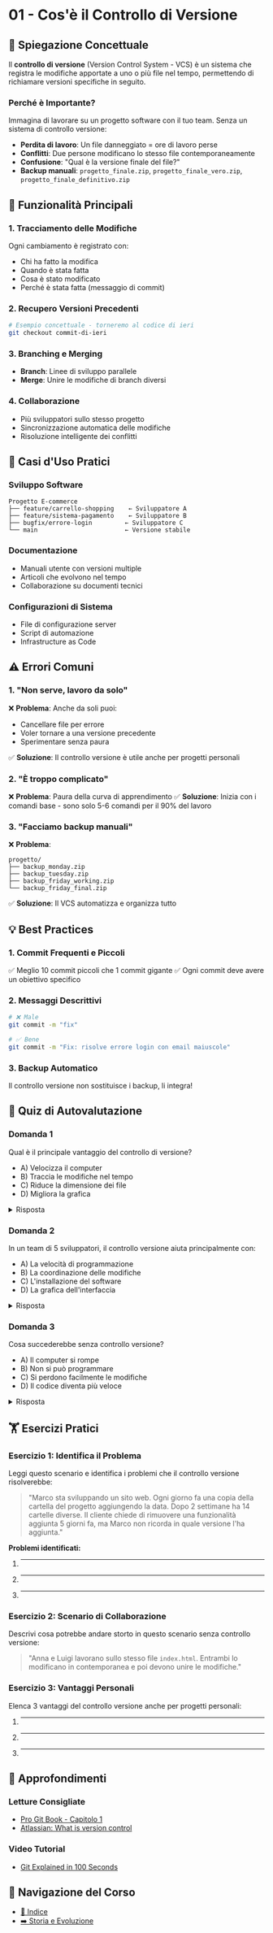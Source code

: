 # 01 - Cos'è il Controllo di Versione

## 📖 Spiegazione Concettuale

Il **controllo di versione** (Version Control System - VCS) è un sistema che registra le modifiche apportate a uno o più file nel tempo, permettendo di richiamare versioni specifiche in seguito.

### Perché è Importante?

Immagina di lavorare su un progetto software con il tuo team. Senza un sistema di controllo versione:

- **Perdita di lavoro**: Un file danneggiato = ore di lavoro perse
- **Conflitti**: Due persone modificano lo stesso file contemporaneamente
- **Confusione**: "Qual è la versione finale del file?"
- **Backup manuali**: `progetto_finale.zip`, `progetto_finale_vero.zip`, `progetto_finale_definitivo.zip`

## 🔧 Funzionalità Principali

### 1. **Tracciamento delle Modifiche**
Ogni cambiamento è registrato con:
- Chi ha fatto la modifica
- Quando è stata fatta
- Cosa è stato modificato
- Perché è stata fatta (messaggio di commit)

### 2. **Recupero Versioni Precedenti**
```bash
# Esempio concettuale - torneremo al codice di ieri
git checkout commit-di-ieri
```

### 3. **Branching e Merging**
- **Branch**: Linee di sviluppo parallele
- **Merge**: Unire le modifiche di branch diversi

### 4. **Collaborazione**
- Più sviluppatori sullo stesso progetto
- Sincronizzazione automatica delle modifiche
- Risoluzione intelligente dei conflitti

## 🏢 Casi d'Uso Pratici

### Sviluppo Software
```
Progetto E-commerce
├── feature/carrello-shopping    ← Sviluppatore A
├── feature/sistema-pagamento    ← Sviluppatore B
├── bugfix/errore-login         ← Sviluppatore C
└── main                        ← Versione stabile
```

### Documentazione
- Manuali utente con versioni multiple
- Articoli che evolvono nel tempo
- Collaborazione su documenti tecnici

### Configurazioni di Sistema
- File di configurazione server
- Script di automazione
- Infrastructure as Code

## ⚠️ Errori Comuni

### 1. **"Non serve, lavoro da solo"**
❌ **Problema**: Anche da soli puoi:
- Cancellare file per errore
- Voler tornare a una versione precedente
- Sperimentare senza paura

✅ **Soluzione**: Il controllo versione è utile anche per progetti personali

### 2. **"È troppo complicato"**
❌ **Problema**: Paura della curva di apprendimento
✅ **Soluzione**: Inizia con i comandi base - sono solo 5-6 comandi per il 90% del lavoro

### 3. **"Facciamo backup manuali"**
❌ **Problema**: 
```
progetto/
├── backup_monday.zip
├── backup_tuesday.zip
├── backup_friday_working.zip
└── backup_friday_final.zip
```
✅ **Soluzione**: Il VCS automatizza e organizza tutto

## 💡 Best Practices

### 1. **Commit Frequenti e Piccoli**
✅ Meglio 10 commit piccoli che 1 commit gigante
✅ Ogni commit deve avere un obiettivo specifico

### 2. **Messaggi Descrittivi**
```bash
# ❌ Male
git commit -m "fix"

# ✅ Bene  
git commit -m "Fix: risolve errore login con email maiuscole"
```

### 3. **Backup Automatico**
Il controllo versione non sostituisce i backup, li integra!

## 🧠 Quiz di Autovalutazione

### Domanda 1
Qual è il principale vantaggio del controllo di versione?
- A) Velocizza il computer
- B) Traccia le modifiche nel tempo
- C) Riduce la dimensione dei file
- D) Migliora la grafica

<details>
<summary>Risposta</summary>
<strong>B) Traccia le modifiche nel tempo</strong><br>
Il controllo versione nasce proprio per tenere traccia di come evolve il codice/contenuto nel tempo.
</details>

### Domanda 2
In un team di 5 sviluppatori, il controllo versione aiuta principalmente con:
- A) La velocità di programmazione
- B) La coordinazione delle modifiche
- C) L'installazione del software
- D) La grafica dell'interfaccia

<details>
<summary>Risposta</summary>
<strong>B) La coordinazione delle modifiche</strong><br>
Il VCS permette a più persone di lavorare sullo stesso progetto senza creare conflitti.
</details>

### Domanda 3
Cosa succederebbe senza controllo versione?
- A) Il computer si rompe
- B) Non si può programmare
- C) Si perdono facilmente le modifiche
- D) Il codice diventa più veloce

<details>
<summary>Risposta</summary>
<strong>C) Si perdono facilmente le modifiche</strong><br>
Senza VCS, ogni modifica accidentale o errore può far perdere ore di lavoro.
</details>

## 🏋️ Esercizi Pratici

### Esercizio 1: Identifica il Problema
Leggi questo scenario e identifica i problemi che il controllo versione risolverebbe:

> "Marco sta sviluppando un sito web. Ogni giorno fa una copia della cartella del progetto aggiungendo la data. Dopo 2 settimane ha 14 cartelle diverse. Il cliente chiede di rimuovere una funzionalità aggiunta 5 giorni fa, ma Marco non ricorda in quale versione l'ha aggiunta."

**Problemi identificati:**
1. _______________
2. _______________
3. _______________

### Esercizio 2: Scenario di Collaborazione
Descrivi cosa potrebbe andare storto in questo scenario senza controllo versione:

> "Anna e Luigi lavorano sullo stesso file `index.html`. Entrambi lo modificano in contemporanea e poi devono unire le modifiche."

### Esercizio 3: Vantaggi Personali
Elenca 3 vantaggi del controllo versione anche per progetti personali:

1. _______________
2. _______________
3. _______________

## 📖 Approfondimenti

### Letture Consigliate
- [Pro Git Book - Capitolo 1](https://git-scm.com/book/en/v2/Getting-Started-About-Version-Control)
- [Atlassian: What is version control](https://www.atlassian.com/git/tutorials/what-is-version-control)

### Video Tutorial
- [Git Explained in 100 Seconds](https://www.youtube.com/watch?v=hwP7WQkmECE)

## 🧭 Navigazione del Corso

- [📑 Indice](../README.md)
- [➡️ Storia e Evoluzione](02-storia-evoluzione.md)
